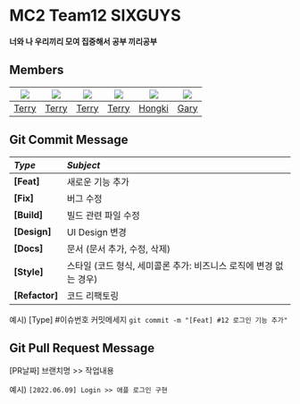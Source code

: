 # MC2 Team12 SIXGUYS
__너와 나 우리끼리 모여 집중해서 공부 끼리공부__

## Members
|<img src="https://github.com/terry-koo.png">|<img src="https://github.com/terry-koo.png">|<img src="https://github.com/terry-koo.png">|<img src="https://github.com/terry-koo.png">|<img src="https://github.com/terry-koo.png">|<img src="https://github.com/Anti9uA.png">|
|:-:|:-:|:-:|:-:|:-:|:-:|
|[Terry](https://github.com/terry-koo)|[Terry](https://github.com/terry-koo)|[Terry](https://github.com/terry-koo)|[Terry](https://github.com/terry-koo)|[Hongki](https://github.com/otoolz)|[Gary](https://github.com/Anti9uA)|

## Git Commit Message
|*Type*|*Subject*|
|:---|:---|
|**[Feat]**|새로운 기능 추가|
|**[Fix]**|버그 수정|
|**[Build]**|빌드 관련 파일 수정|
|**[Design]**|UI Design 변경|
|**[Docs]**|문서 (문서 추가, 수정, 삭제)|
|**[Style]**|스타일 (코드 형식, 세미콜론 추가: 비즈니스 로직에 변경 없는 경우)|
|**[Refactor]**|코드 리팩토링| 

예시) [Type] #이슈번호 커밋메세지 `git commit -m "[Feat] #12 로그인 기능 추가"`

## Git Pull Request Message
[PR날짜] 브랜치명 >> 작업내용 

예시) `[2022.06.09] Login >> 애플 로그인 구현`
